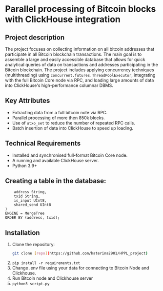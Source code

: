 # Parallel processing of Bitcoin blocks with ClickHouse integration

## Project description

The project focuses on collecting information on all bitcoin addresses that participate in all Bitcoin blockchain transactions. The main goal is to assemble a large and easily accessible database that allows for quick analytical queries of data on transactions and addresses participating in the Bitcoin blockchain. The project includes applying concurrency techniques (multithreading) using `concurrent.futures.ThreadPoolExecutor`, integrating with the full Bitcoin Core node via RPC, and loading large amounts of data into ClickHouse's high-performance columnar DBMS.

## Key Attributes
- Extracting data from a full bitcoin note via RPC.
- Parallel processing of more then 850k blocks.
- Use of `utxo_set` to reduce the number of repeated RPC calls.
- Batch insertion of data into ClickHouse to speed up loading.

## Technical Requirements
- Installed and synchronised full-format Bitcoin Core node.
- A running and available ClickHouse server.
- Python 3.9+ 

## Creating a table in the database:
```CREATE TABLE all_transactions (
    address String,
    txid String,
    is_input UInt8,
    shared_send UInt8
)
ENGINE = MergeTree
ORDER BY (address, txid);
```

## Installation

1. Clone the repository:
   ```bash
   git clone [repo](https://github.com/katerina2901/HPPL_project)
2. ```pip install -r requirements.txt```
3. Change .env file using your data for connecting to Bitcoin Node and Clickhouse.
4. Run Bitcoin node and Clickhouse server
5.   ```python3 script.py```

